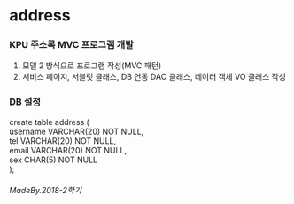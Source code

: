 # address

<h3> KPU 주소록 MVC 프로그램 개발</h3>

1) 모델 2 방식으로 프로그램 작성(MVC 패턴)
2) 서비스 페이지, 서블릿 클래스, DB 연동 DAO 클래스, 데이터 객체 VO 클래스 작성

<h3>DB 설정</h3>
create table address (  <br/>
username VARCHAR(20) NOT NULL, <br/>
tel VARCHAR(20) NOT NULL, <br/>
email VARCHAR(20) NOT NULL,<br/>
sex CHAR(5) NOT NULL<br/>
);<br/>
<p><h6>MadeBy.2018-2학기</h6></p>
